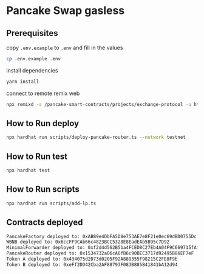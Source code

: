 # Pancake Swap gasless

## Prerequisites

copy `.env.example` to `.env` and fill in the values

```bash
cp .env.example .env
```

install dependencies

```bash
yarn install
```

connect to remote remix web

```bash
npx remixd -s /pancake-smart-contracts/projects/exchange-protocol -u https://remix.ethereum.org
```

## How to Run deploy

```bash
npx hardhat run scripts/deploy-pancake-router.ts --network testnet
```

## How to Run test

```bash
npx hardhat test
```

## How to Run scripts

```bash
npx hardhat run scripts/add-lp.ts
```

## Contracts deployed

```bash
PancakeFactory deployed to: 0xAB89e4DbFA5D8e753AE7e8F21e0ec69dBD0755Dc
WBNB deployed to: 0x6ccFF9CAb66c4823BCC5328E8EadEAb5B95c7D92
MinimalForwarder deployed to: 0xf2d4d562B5ba4FCED8C27Eb4A04F9C669715fAf3
PancakeRouter deployed to: 0x1534732a06cA6fB6c90BEC3717d92495B86EF7eF
Token A deployed to: 0x434075d2D73d0205F92A889355F98215C2FE8F9b
Token B deployed to: 0xeFf2DD42Cba2AF88793F083B885B41841bA12d94
```
